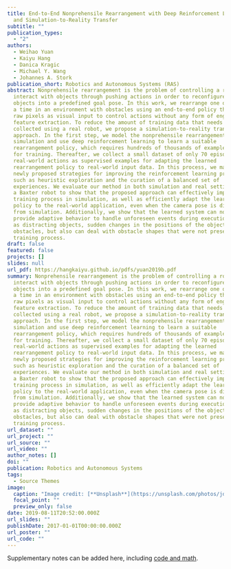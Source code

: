 ```yaml
---
title: End-to-End Nonprehensile Rearrangement with Deep Reinforcement Learning
  and Simulation-to-Reality Transfer
subtitle: ""
publication_types:
  - "2"
authors:
  - Weihao Yuan
  - Kaiyu Hang
  - Danica Kragic
  - Michael Y. Wang
  - Johannes A. Stork
publication_short: Robotics and Autonomous Systems (RAS)
abstract: Nonprehensile rearrangement is the problem of controlling a robot to
  interact with objects through pushing actions in order to reconfigure the
  objects into a predefined goal pose. In this work, we rearrange one object at
  a time in an environment with obstacles using an end-to-end policy that maps
  raw pixels as visual input to control actions without any form of engineered
  feature extraction. To reduce the amount of training data that needs to be
  collected using a real robot, we propose a simulation-to-reality transfer
  approach. In the first step, we model the nonprehensile rearrangement task in
  simulation and use deep reinforcement learning to learn a suitable
  rearrangement policy, which requires hundreds of thousands of example actions
  for training. Thereafter, we collect a small dataset of only 70 episodes of
  real-world actions as supervised examples for adapting the learned
  rearrangement policy to real-world input data. In this process, we make use of
  newly proposed strategies for improving the reinforcement learning process,
  such as heuristic exploration and the curation of a balanced set of
  experiences. We evaluate our method in both simulation and real settings using
  a Baxter robot to show that the proposed approach can effectively improve the
  training process in simulation, as well as efficiently adapt the learned
  policy to the real-world application, even when the camera pose is different
  from simulation. Additionally, we show that the learned system can not only
  provide adaptive behavior to handle unforeseen events during executions, such
  as distracting objects, sudden changes in the positions of the objects, and
  obstacles, but also can deal with obstacle shapes that were not present in the
  training process.
draft: false
featured: false
projects: []
slides: null
url_pdf: https://hangkaiyu.github.io/pdfs/yuan2019b.pdf
summary: Nonprehensile rearrangement is the problem of controlling a robot to
  interact with objects through pushing actions in order to reconfigure the
  objects into a predefined goal pose. In this work, we rearrange one object at
  a time in an environment with obstacles using an end-to-end policy that maps
  raw pixels as visual input to control actions without any form of engineered
  feature extraction. To reduce the amount of training data that needs to be
  collected using a real robot, we propose a simulation-to-reality transfer
  approach. In the first step, we model the nonprehensile rearrangement task in
  simulation and use deep reinforcement learning to learn a suitable
  rearrangement policy, which requires hundreds of thousands of example actions
  for training. Thereafter, we collect a small dataset of only 70 episodes of
  real-world actions as supervised examples for adapting the learned
  rearrangement policy to real-world input data. In this process, we make use of
  newly proposed strategies for improving the reinforcement learning process,
  such as heuristic exploration and the curation of a balanced set of
  experiences. We evaluate our method in both simulation and real settings using
  a Baxter robot to show that the proposed approach can effectively improve the
  training process in simulation, as well as efficiently adapt the learned
  policy to the real-world application, even when the camera pose is different
  from simulation. Additionally, we show that the learned system can not only
  provide adaptive behavior to handle unforeseen events during executions, such
  as distracting objects, sudden changes in the positions of the objects, and
  obstacles, but also can deal with obstacle shapes that were not present in the
  training process.
url_dataset: ""
url_project: ""
url_source: ""
url_video: ""
author_notes: []
doi: ""
publication: Robotics and Autonomous Systems
tags:
  - Source Themes
image:
  caption: "Image credit: [**Unsplash**](https://unsplash.com/photos/jdD8gXaTZsc)"
  focal_point: ""
  preview_only: false
date: 2019-08-11T20:52:00.000Z
url_slides: ""
publishDate: 2017-01-01T00:00:00.000Z
url_poster: ""
url_code: ""
---
```


Supplementary notes can be added here, including [code and math](https://wowchemy.com/docs/content/writing-markdown-latex/).

